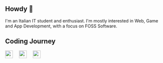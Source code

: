 ## Howdy 👋

I'm an Italian IT student and enthusiast.
I'm mostly interested in Web, Game and App Development, with a focus on FOSS Software.

## Coding Journey
<div style="display: flex; gap: 20px;">
  <img src="https://vectorified.com/images/javascript-icon-36.png" style="width: 25px">
  <img src="https://vectorified.com/images/javascript-icon-36.png" style="width: 25px">
  <img src="![image](https://github.com/user-attachments/assets/948c643f-54d3-4e14-8554-eea039489b1c)
" style="width: 25px">
</div>
